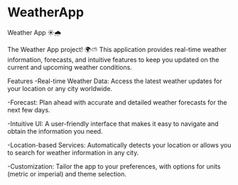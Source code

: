 # WeatherApp

Weather App ☀️🌧️

The Weather App project! 🌍⛅️ This application provides real-time weather information, forecasts, and intuitive features to keep you updated on the current and upcoming weather conditions.

Features
-Real-time Weather Data: Access the latest weather updates for your location or any city worldwide.

-Forecast: Plan ahead with accurate and detailed weather forecasts for the next few days.

-Intuitive UI: A user-friendly interface that makes it easy to navigate and obtain the information you need.

-Location-based Services: Automatically detects your location or allows you to search for weather information in any city.

-Customization: Tailor the app to your preferences, with options for units (metric or imperial) and theme selection.
